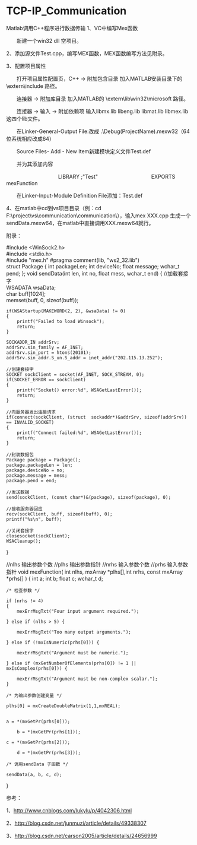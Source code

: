 # TCP-IP_Communication
Matlab调用C++程序进行数据传输
1、VC中编写Mex函数

　　新建一个win32 dll 空项目。

2、添加源文件Test.cpp，编写MEX函数，MEX函数编写方法见附录。

3、配置项目属性　　

　　打开项目属性配置页，C++ -> 附加包含目录 加入MATLAB安装目录下的 \extern\include 路径。

　　连接器 -> 附加库目录 加入MATLAB的 \extern\lib\win32\microsoft 路径。

　　连接器 -> 输入 -> 附加依赖项 输入libmx.lib libeng.lib libmat.lib libmex.lib 这四个lib文件。

　　在Linker-General-Output File:改成 .\Debug\(ProjectName).mexw32（64位系统相应改成64）

　　Source Files- Add - New Item新建模块定义文件Test.def

　　并为其添加内容

　　　　　　　　　　LIBRARY ;"Test"
　　　　　　　　　　EXPORTS mexFunction

　　在Linker-Input-Module Definition File添加：Test.def

4、在matlab中cd到vs项目目录（例：cd F:\project\vs\communication\communication\），输入mex XXX.cpp
生成一个sendData.mexw64，在matlab中直接调用XXX.mexw64就行。


附录：




#include <WinSock2.h>  
#include <stdio.h>  
#include "mex.h"
#pragma comment(lib, "ws2_32.lib")  
struct Package
{
	int packageLen;
	int deviceNo;
	float message;
	wchar_t pend;
};
void sendData(int len, int no, float mess, wchar_t end)
{
	//加载套接字  
    WSADATA wsaData;  
    char buff[1024];  
    memset(buff, 0, sizeof(buff));  
  
    if(WSAStartup(MAKEWORD(2, 2), &wsaData) != 0)  
    {  
        printf("Failed to load Winsock");  
        return;  
    }  
  
    SOCKADDR_IN addrSrv;  
    addrSrv.sin_family = AF_INET;  
    addrSrv.sin_port = htons(20101);  
    addrSrv.sin_addr.S_un.S_addr = inet_addr("202.115.13.252");  
  
    //创建套接字  
    SOCKET sockClient = socket(AF_INET, SOCK_STREAM, 0);  
    if(SOCKET_ERROR == sockClient)
	{  
        printf("Socket() error:%d", WSAGetLastError());  
        return;  
    }  
  
    //向服务器发出连接请求  
    if(connect(sockClient, (struct  sockaddr*)&addrSrv, sizeof(addrSrv)) == INVALID_SOCKET)
	{  
        printf("Connect failed:%d", WSAGetLastError());  
        return;  
    }        

	//封装数据包
    Package package = Package();
	package.packageLen = len;
	package.deviceNo = no;
	package.message = mess;
	package.pend = end;

    //发送数据  
    send(sockClient, (const char*)&(package), sizeof(package), 0); 

	//接收服务器回应  
    recv(sockClient, buff, sizeof(buff), 0);  
    printf("%s\n", buff);  

    //关闭套接字  
    closesocket(sockClient);  
    WSACleanup(); 
}
 
//nlhs 输出参数个数
//plhs 输出参数指针
//nrhs 输入参数个数
//prhs 输入参数指针
void mexFunction( int nlhs, mxArray *plhs[],int nrhs, const mxArray *prhs[] )
{
	int a;
	int b;
	float c;
	wchar_t d;

	/* 检查参数 */

	if (nrhs != 4) 
	{
		mexErrMsgTxt("Four input argument required.");

	} else if (nlhs > 5) {

		mexErrMsgTxt("Too many output arguments.");

	} else if (!mxIsNumeric(prhs[0])) {

		mexErrMsgTxt("Argument must be numeric.");

	} else if (mxGetNumberOfElements(prhs[0]) != 1 || mxIsComplex(prhs[0])) {

		mexErrMsgTxt("Argument must be non-complex scalar.");
	}

	/* 为输出参数创建变量 */

	plhs[0] = mxCreateDoubleMatrix(1,1,mxREAL);


	a = *(mxGetPr(prhs[0]));

    	b = *(mxGetPr(prhs[1]));

	c = *(mxGetPr(prhs[2]));

    	d = *(mxGetPr(prhs[3]));

	/* 调用sendData 子函数 */

	sendData(a, b, c, d);

}

参考：

1、http://www.cnblogs.com/lukylu/p/4042306.html

2、http://blog.csdn.net/junmuzi/article/details/49338307

3、http://blog.csdn.net/carson2005/article/details/24656999
